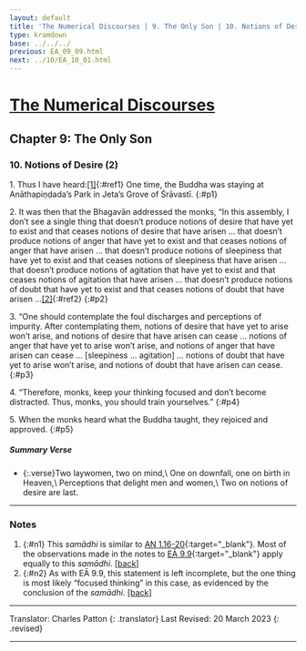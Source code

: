 ```yaml
---
layout: default
title: 'The Numerical Discourses | 9. The Only Son | 10. Notions of Desire (2)'
type: kramdown
base: ../../../
previous: EA_09_09.html
next: ../10/EA_10_01.html
---
```


# [The Numerical Discourses](../index.html)
## Chapter 9: The Only Son
### 10. Notions of Desire (2)

1\. Thus I have heard:[\[1\]](#n1){:#ref1} One time, the Buddha was staying at Anāthapiṇḍada’s Park in Jeta’s Grove of Śrāvastī.
{:#p1}

2\. It was then that the Bhagavān addressed the monks, “In this assembly, I don’t see a single thing that doesn’t produce notions of desire that have yet to exist and that ceases notions of desire that have arisen  … that doesn’t produce notions of anger that have yet to exist and that ceases notions of anger that have arisen  … that doesn’t produce notions of sleepiness that have yet to exist and that ceases notions of sleepiness that have arisen  … that doesn’t produce notions of agitation that have yet to exist and that ceases notions of agitation that have arisen  … that doesn’t produce notions of doubt that have yet to exist and that ceases notions of doubt that have arisen …[\[2\]](#n2){:#ref2}
{:#p2}

3\. “One should contemplate the foul discharges and perceptions of impurity. After contemplating them, notions of desire that have yet to arise won’t arise, and notions of desire that have arisen can cease … notions of anger that have yet to arise won’t arise, and notions of anger that have arisen can cease … [sleepiness … agitation] … notions of doubt that have yet to arise won’t arise, and notions of doubt that have arisen can cease.
{:#p3}

4\. “Therefore, monks, keep your thinking focused and don’t become distracted. Thus, monks, you should train yourselves.”
{:#p4}

5\. When the monks heard what the Buddha taught, they rejoiced and approved.
{:#p5}

##### Summary Verse

* {:.verse}Two laywomen, two on mind,\\
One on downfall, one on birth in Heaven,\\
Perceptions that delight men and women,\\
Two on notions of desire are last.

---

### Notes

1. {:#n1} This <em>samādhi</em> is similar to [AN 1.16-20](https://www.suttacentral.net/an1.11-20){:target="_blank"}. Most of the observations made in the notes to [EĀ 9.9](EA_09_09.html#n1){:target="_blank"} apply equally to this <em>samādhi</em>. [\[back\]](#ref1)
2. {:#n2} As with EĀ 9.9, this statement is left incomplete, but the one thing is most likely “focused thinking” in this case, as evidenced by the conclusion of the <em>samādhi</em>. [\[back\]](#ref2)

---

Translator: Charles Patton
{: .translator}
Last Revised: 20 March 2023
{: .revised}

---